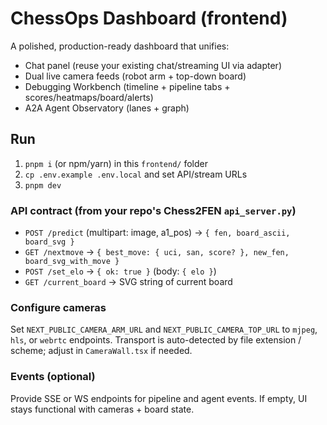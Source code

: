 # ChessOps Dashboard (frontend)

A polished, production-ready dashboard that unifies:
- Chat panel (reuse your existing chat/streaming UI via adapter)
- Dual live camera feeds (robot arm + top-down board)
- Debugging Workbench (timeline + pipeline tabs + scores/heatmaps/board/alerts)
- A2A Agent Observatory (lanes + graph)

## Run
1. `pnpm i` (or npm/yarn) in this `frontend/` folder
2. `cp .env.example .env.local` and set API/stream URLs
3. `pnpm dev`

### API contract (from your repo's Chess2FEN `api_server.py`)
- `POST /predict` (multipart: image, a1_pos) → `{ fen, board_ascii, board_svg }`
- `GET /nextmove` → `{ best_move: { uci, san, score? }, new_fen, board_svg_with_move }`
- `POST /set_elo` → `{ ok: true }` (body: `{ elo }`)
- `GET /current_board` → SVG string of current board

### Configure cameras
Set `NEXT_PUBLIC_CAMERA_ARM_URL` and `NEXT_PUBLIC_CAMERA_TOP_URL` to `mjpeg`, `hls`, or `webrtc` endpoints.
Transport is auto-detected by file extension / scheme; adjust in `CameraWall.tsx` if needed.

### Events (optional)
Provide SSE or WS endpoints for pipeline and agent events. If empty, UI stays functional with cameras + board state.
